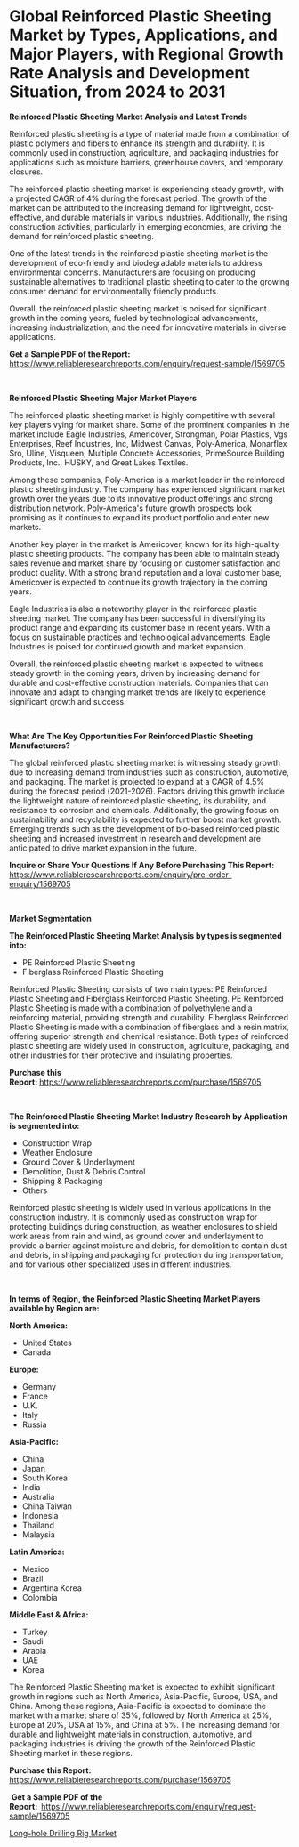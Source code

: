 <p><h1>Global Reinforced Plastic Sheeting Market by Types, Applications, and Major Players, with Regional Growth Rate Analysis and Development Situation, from 2024 to 2031</h1></p><p><strong>Reinforced Plastic Sheeting Market Analysis and Latest Trends</strong></p>
<p><p>Reinforced plastic sheeting is a type of material made from a combination of plastic polymers and fibers to enhance its strength and durability. It is commonly used in construction, agriculture, and packaging industries for applications such as moisture barriers, greenhouse covers, and temporary closures.</p><p>The reinforced plastic sheeting market is experiencing steady growth, with a projected CAGR of 4% during the forecast period. The growth of the market can be attributed to the increasing demand for lightweight, cost-effective, and durable materials in various industries. Additionally, the rising construction activities, particularly in emerging economies, are driving the demand for reinforced plastic sheeting.</p><p>One of the latest trends in the reinforced plastic sheeting market is the development of eco-friendly and biodegradable materials to address environmental concerns. Manufacturers are focusing on producing sustainable alternatives to traditional plastic sheeting to cater to the growing consumer demand for environmentally friendly products.</p><p>Overall, the reinforced plastic sheeting market is poised for significant growth in the coming years, fueled by technological advancements, increasing industrialization, and the need for innovative materials in diverse applications.</p></p>
<p><strong>Get a Sample PDF of the Report:&nbsp;</strong> <a href="https://www.reliableresearchreports.com/enquiry/request-sample/1569705">https://www.reliableresearchreports.com/enquiry/request-sample/1569705</a></p>
<p>&nbsp;</p>
<p><strong>Reinforced Plastic Sheeting Major Market Players</strong></p>
<p><p>The reinforced plastic sheeting market is highly competitive with several key players vying for market share. Some of the prominent companies in the market include Eagle Industries, Americover, Strongman, Polar Plastics, Vgs Enterprises, Reef Industries, Inc, Midwest Canvas, Poly-America, Monarflex Sro, Uline, Visqueen, Multiple Concrete Accessories, PrimeSource Building Products, Inc., HUSKY, and Great Lakes Textiles.</p><p>Among these companies, Poly-America is a market leader in the reinforced plastic sheeting industry. The company has experienced significant market growth over the years due to its innovative product offerings and strong distribution network. Poly-America's future growth prospects look promising as it continues to expand its product portfolio and enter new markets.</p><p>Another key player in the market is Americover, known for its high-quality plastic sheeting products. The company has been able to maintain steady sales revenue and market share by focusing on customer satisfaction and product quality. With a strong brand reputation and a loyal customer base, Americover is expected to continue its growth trajectory in the coming years.</p><p>Eagle Industries is also a noteworthy player in the reinforced plastic sheeting market. The company has been successful in diversifying its product range and expanding its customer base in recent years. With a focus on sustainable practices and technological advancements, Eagle Industries is poised for continued growth and market expansion.</p><p>Overall, the reinforced plastic sheeting market is expected to witness steady growth in the coming years, driven by increasing demand for durable and cost-effective construction materials. Companies that can innovate and adapt to changing market trends are likely to experience significant growth and success.</p></p>
<p>&nbsp;</p>
<p><strong>What Are The Key Opportunities For Reinforced Plastic Sheeting Manufacturers?</strong></p>
<p><p>The global reinforced plastic sheeting market is witnessing steady growth due to increasing demand from industries such as construction, automotive, and packaging. The market is projected to expand at a CAGR of 4.5% during the forecast period (2021-2026). Factors driving this growth include the lightweight nature of reinforced plastic sheeting, its durability, and resistance to corrosion and chemicals. Additionally, the growing focus on sustainability and recyclability is expected to further boost market growth. Emerging trends such as the development of bio-based reinforced plastic sheeting and increased investment in research and development are anticipated to drive market expansion in the future.</p></p>
<p><strong>Inquire or Share Your Questions If Any Before Purchasing This Report:</strong> <a href="https://www.reliableresearchreports.com/enquiry/pre-order-enquiry/1569705">https://www.reliableresearchreports.com/enquiry/pre-order-enquiry/1569705</a></p>
<p>&nbsp;</p>
<p><strong>Market Segmentation</strong></p>
<p><strong>The Reinforced Plastic Sheeting Market Analysis by types is segmented into:</strong></p>
<p><ul><li>PE Reinforced Plastic Sheeting</li><li>Fiberglass Reinforced Plastic Sheeting</li></ul></p>
<p><p>Reinforced Plastic Sheeting consists of two main types: PE Reinforced Plastic Sheeting and Fiberglass Reinforced Plastic Sheeting. PE Reinforced Plastic Sheeting is made with a combination of polyethylene and a reinforcing material, providing strength and durability. Fiberglass Reinforced Plastic Sheeting is made with a combination of fiberglass and a resin matrix, offering superior strength and chemical resistance. Both types of reinforced plastic sheeting are widely used in construction, agriculture, packaging, and other industries for their protective and insulating properties.</p></p>
<p><strong>Purchase this Report:&nbsp;</strong><a href="https://www.reliableresearchreports.com/purchase/1569705">https://www.reliableresearchreports.com/purchase/1569705</a></p>
<p>&nbsp;</p>
<p><strong>The Reinforced Plastic Sheeting Market Industry Research by Application is segmented into:</strong></p>
<p><ul><li>Construction Wrap</li><li>Weather Enclosure</li><li>Ground Cover & Underlayment</li><li>Demolition, Dust & Debris Control</li><li>Shipping & Packaging</li><li>Others</li></ul></p>
<p><p>Reinforced plastic sheeting is widely used in various applications in the construction industry. It is commonly used as construction wrap for protecting buildings during construction, as weather enclosures to shield work areas from rain and wind, as ground cover and underlayment to provide a barrier against moisture and debris, for demolition to contain dust and debris, in shipping and packaging for protection during transportation, and for various other specialized uses in different industries.</p></p>
<p>&nbsp;</p>
<p><strong>In terms of Region, the Reinforced Plastic Sheeting Market Players available by Region are:</strong></p>
<p>
    <p> <strong> North America: </strong>
        <ul>
            <li>United States</li>
            <li>Canada</li>
        </ul>
        </p> 
    <p> <strong> Europe: </strong>
        <ul>
            <li>Germany</li>
            <li>France</li>
            <li>U.K.</li>
            <li>Italy</li>
            <li>Russia</li>
        </ul>
        </p> 
    <p> <strong> Asia-Pacific: </strong>
        <ul>
            <li>China</li>
            <li>Japan</li>
            <li>South Korea</li>
            <li>India</li>
            <li>Australia</li>
            <li>China Taiwan</li>
            <li>Indonesia</li>
            <li>Thailand</li>
            <li>Malaysia</li>
        </ul>
        </p> 
    <p> <strong> Latin America: </strong>
        <ul>
            <li>Mexico</li>
            <li>Brazil</li>
            <li>Argentina Korea</li>
            <li>Colombia</li>
        </ul>
        </p> 
    <p> <strong> Middle East & Africa: </strong>
        <ul>
            <li>Turkey</li>
            <li>Saudi</li>
            <li>Arabia</li>
            <li>UAE</li>
            <li>Korea</li>
        </ul>
    </p>
    </p>
<p><p>The Reinforced Plastic Sheeting market is expected to exhibit significant growth in regions such as North America, Asia-Pacific, Europe, USA, and China. Among these regions, Asia-Pacific is expected to dominate the market with a market share of 35%, followed by North America at 25%, Europe at 20%, USA at 15%, and China at 5%. The increasing demand for durable and lightweight materials in construction, automotive, and packaging industries is driving the growth of the Reinforced Plastic Sheeting market in these regions.</p></p>
<p><strong>Purchase this Report: </strong><a href="https://www.reliableresearchreports.com/purchase/1569705">https://www.reliableresearchreports.com/purchase/1569705</a></p>
<p>&nbsp;<strong>Get a Sample PDF of the Report:&nbsp;&nbsp;</strong><a href="https://www.reliableresearchreports.com/enquiry/request-sample/1569705">https://www.reliableresearchreports.com/enquiry/request-sample/1569705</a></p>
<p><strong></strong></p>
<p><p><a href="https://github.com/brenzgnarento/Market-Research-Report-List-1/blob/main/long-hole-drilling-rig-market.md">Long-hole Drilling Rig Market</a></p></p>